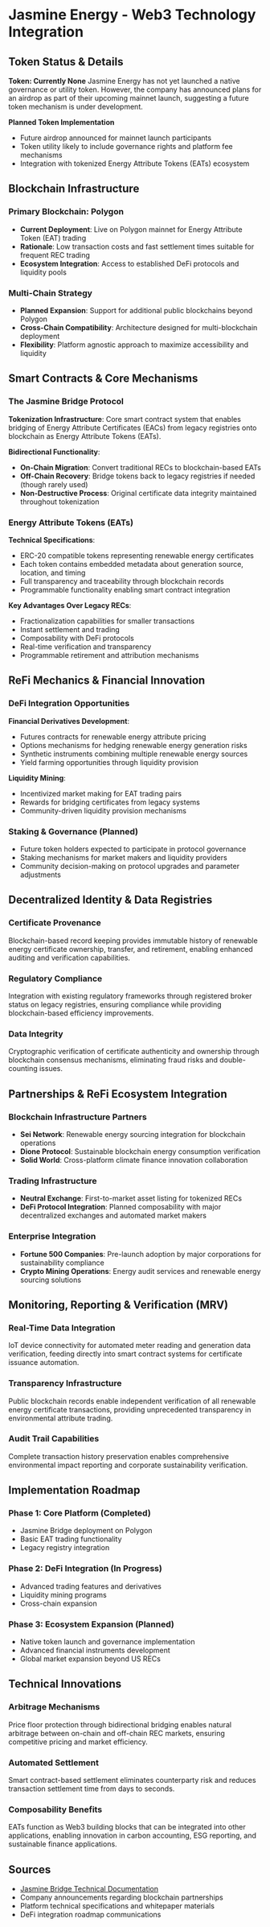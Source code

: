 # Jasmine Energy - Web3 Technology Integration

## Token Status & Details

**Token: Currently None**
Jasmine Energy has not yet launched a native governance or utility token. However, the company has announced plans for an airdrop as part of their upcoming mainnet launch, suggesting a future token mechanism is under development.

**Planned Token Implementation**
- Future airdrop announced for mainnet launch participants
- Token utility likely to include governance rights and platform fee mechanisms
- Integration with tokenized Energy Attribute Tokens (EATs) ecosystem

## Blockchain Infrastructure

### Primary Blockchain: Polygon
- **Current Deployment**: Live on Polygon mainnet for Energy Attribute Token (EAT) trading
- **Rationale**: Low transaction costs and fast settlement times suitable for frequent REC trading
- **Ecosystem Integration**: Access to established DeFi protocols and liquidity pools

### Multi-Chain Strategy
- **Planned Expansion**: Support for additional public blockchains beyond Polygon
- **Cross-Chain Compatibility**: Architecture designed for multi-blockchain deployment
- **Flexibility**: Platform agnostic approach to maximize accessibility and liquidity

## Smart Contracts & Core Mechanisms

### The Jasmine Bridge Protocol
**Tokenization Infrastructure**: Core smart contract system that enables bridging of Energy Attribute Certificates (EACs) from legacy registries onto blockchain as Energy Attribute Tokens (EATs).

**Bidirectional Functionality**: 
- **On-Chain Migration**: Convert traditional RECs to blockchain-based EATs
- **Off-Chain Recovery**: Bridge tokens back to legacy registries if needed (though rarely used)
- **Non-Destructive Process**: Original certificate data integrity maintained throughout tokenization

### Energy Attribute Tokens (EATs)
**Technical Specifications**:
- ERC-20 compatible tokens representing renewable energy certificates
- Each token contains embedded metadata about generation source, location, and timing
- Full transparency and traceability through blockchain records
- Programmable functionality enabling smart contract integration

**Key Advantages Over Legacy RECs**:
- Fractionalization capabilities for smaller transactions
- Instant settlement and trading
- Composability with DeFi protocols
- Real-time verification and transparency
- Programmable retirement and attribution mechanisms

## ReFi Mechanics & Financial Innovation

### DeFi Integration Opportunities
**Financial Derivatives Development**:
- Futures contracts for renewable energy attribute pricing
- Options mechanisms for hedging renewable energy generation risks
- Synthetic instruments combining multiple renewable energy sources
- Yield farming opportunities through liquidity provision

**Liquidity Mining**:
- Incentivized market making for EAT trading pairs
- Rewards for bridging certificates from legacy systems
- Community-driven liquidity provision mechanisms

### Staking & Governance (Planned)
- Future token holders expected to participate in protocol governance
- Staking mechanisms for market makers and liquidity providers
- Community decision-making on protocol upgrades and parameter adjustments

## Decentralized Identity & Data Registries

### Certificate Provenance
Blockchain-based record keeping provides immutable history of renewable energy certificate ownership, transfer, and retirement, enabling enhanced auditing and verification capabilities.

### Regulatory Compliance
Integration with existing regulatory frameworks through registered broker status on legacy registries, ensuring compliance while providing blockchain-based efficiency improvements.

### Data Integrity
Cryptographic verification of certificate authenticity and ownership through blockchain consensus mechanisms, eliminating fraud risks and double-counting issues.

## Partnerships & ReFi Ecosystem Integration

### Blockchain Infrastructure Partners
- **Sei Network**: Renewable energy sourcing integration for blockchain operations
- **Dione Protocol**: Sustainable blockchain energy consumption verification
- **Solid World**: Cross-platform climate finance innovation collaboration

### Trading Infrastructure
- **Neutral Exchange**: First-to-market asset listing for tokenized RECs
- **DeFi Protocol Integration**: Planned composability with major decentralized exchanges and automated market makers

### Enterprise Integration
- **Fortune 500 Companies**: Pre-launch adoption by major corporations for sustainability compliance
- **Crypto Mining Operations**: Energy audit services and renewable energy sourcing solutions

## Monitoring, Reporting & Verification (MRV)

### Real-Time Data Integration
IoT device connectivity for automated meter reading and generation data verification, feeding directly into smart contract systems for certificate issuance automation.

### Transparency Infrastructure
Public blockchain records enable independent verification of all renewable energy certificate transactions, providing unprecedented transparency in environmental attribute trading.

### Audit Trail Capabilities
Complete transaction history preservation enables comprehensive environmental impact reporting and corporate sustainability verification.

## Implementation Roadmap

### Phase 1: Core Platform (Completed)
- Jasmine Bridge deployment on Polygon
- Basic EAT trading functionality
- Legacy registry integration

### Phase 2: DeFi Integration (In Progress)
- Advanced trading features and derivatives
- Liquidity mining programs
- Cross-chain expansion

### Phase 3: Ecosystem Expansion (Planned)
- Native token launch and governance implementation
- Advanced financial instruments development
- Global market expansion beyond US RECs

## Technical Innovations

### Arbitrage Mechanisms
Price floor protection through bidirectional bridging enables natural arbitrage between on-chain and off-chain REC markets, ensuring competitive pricing and market efficiency.

### Automated Settlement
Smart contract-based settlement eliminates counterparty risk and reduces transaction settlement time from days to seconds.

### Composability Benefits
EATs function as Web3 building blocks that can be integrated into other applications, enabling innovation in carbon accounting, ESG reporting, and sustainable finance applications.

## Sources

- [Jasmine Bridge Technical Documentation](https://docs.jasmine.energy/v1/bridge/introduction)
- Company announcements regarding blockchain partnerships
- Platform technical specifications and whitepaper materials
- DeFi integration roadmap communications
